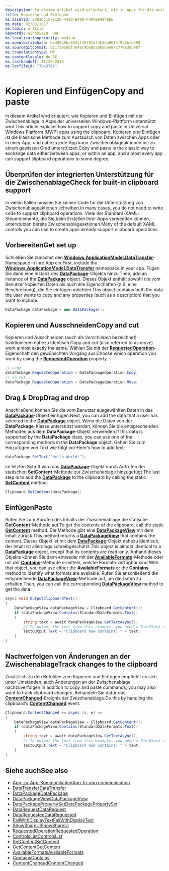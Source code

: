 ```yaml
---
description: In diesem Artikel wird erläutert, wie in Apps für die universelle Windows-Plattform (UWP) das Kopieren und Einfügen über die Zwischenablage unterstützt wird.
title: Kopieren und Einfügen
ms.assetid: E882DC15-E12D-4420-B49D-F495BB484BEE
ms.date: 02/08/2017
ms.topic: article
keywords: Windows10, UWP
ms.localizationpriority: medium
ms.openlocfilehash: ba498a9bc6541f45f01e74b1ea90f4f9a1bfde90
ms.sourcegitcommit: b11f305dbf7649c4b68550b666487c77ea30d98f
ms.translationtype: MT
ms.contentlocale: de-DE
ms.lasthandoff: 11/28/2018
ms.locfileid: "7843701"
---
```

# <a name="copy-and-paste"></a><span data-ttu-id="8bef2-104">Kopieren und Einfügen</span><span class="sxs-lookup"><span data-stu-id="8bef2-104">Copy and paste</span></span>

<span data-ttu-id="8bef2-105">In diesem Artikel wird erläutert, wie Kopieren und Einfügen mit der Zwischenablage in Apps der universellen Windows-Plattform unterstützt wird.</span><span class="sxs-lookup"><span data-stu-id="8bef2-105">This article explains how to support copy and paste in Universal Windows Platform (UWP) apps using the clipboard.</span></span> <span data-ttu-id="8bef2-106">Kopieren und Einfügen ist die klassische Methode zum Austausch von Daten zwischen Apps oder in einer App, und nahezu jede App kann Zwischenablageaktionen bis zu einem gewissen Grad unterstützen.</span><span class="sxs-lookup"><span data-stu-id="8bef2-106">Copy and paste is the classic way to exchange data either between apps, or within an app, and almost every app can support clipboard operations to some degree.</span></span>

## <a name="check-for-built-in-clipboard-support"></a><span data-ttu-id="8bef2-107">Überprüfen der integrierten Unterstützung für die Zwischenablage</span><span class="sxs-lookup"><span data-stu-id="8bef2-107">Check for built-in clipboard support</span></span>

<span data-ttu-id="8bef2-108">In vielen Fällen müssen Sie keinen Code für die Unterstützung von Zwischenablageaktionen schreiben.</span><span class="sxs-lookup"><span data-stu-id="8bef2-108">In many cases, you do not need to write code to support clipboard operations.</span></span> <span data-ttu-id="8bef2-109">Viele der Standard-XAML-Steuerelemente, die Sie beim Erstellen Ihrer Apps verwenden können, unterstützen bereits Zwischenablageaktionen.</span><span class="sxs-lookup"><span data-stu-id="8bef2-109">Many of the default XAML controls you can use to create apps already support clipboard operations.</span></span> 

## <a name="get-set-up"></a><span data-ttu-id="8bef2-110">Vorbereiten</span><span class="sxs-lookup"><span data-stu-id="8bef2-110">Get set up</span></span>

<span data-ttu-id="8bef2-111">Schließen Sie zunächst den [**Windows.ApplicationModel.DataTransfer**](https://msdn.microsoft.com/library/windows/apps/Windows.ApplicationModel.DataTransfer)-Namespace in Ihre App ein.</span><span class="sxs-lookup"><span data-stu-id="8bef2-111">First, include the [**Windows.ApplicationModel.DataTransfer**](https://msdn.microsoft.com/library/windows/apps/Windows.ApplicationModel.DataTransfer) namespace in your app.</span></span> <span data-ttu-id="8bef2-112">Fügen Sie dann eine Instanz des [**DataPackage**](https://msdn.microsoft.com/library/windows/apps/Windows.ApplicationModel.DataTransfer.DataPackage)-Objekts hinzu.</span><span class="sxs-lookup"><span data-stu-id="8bef2-112">Then, add an instance of the [**DataPackage**](https://msdn.microsoft.com/library/windows/apps/Windows.ApplicationModel.DataTransfer.DataPackage) object.</span></span> <span data-ttu-id="8bef2-113">Dieses Objekt enthält sowohl die vom Benutzer kopierten Daten als auch alle Eigenschaften (z.B. eine Beschreibung), die Sie einfügen möchten.</span><span class="sxs-lookup"><span data-stu-id="8bef2-113">This object contains both the data the user wants to copy and any properties (such as a description) that you want to include.</span></span>

<!-- For some reason, the snippets in this file are all inline in the WDCML topic. Suggest moving to VS project with rest of snippets. -->
```cs
DataPackage dataPackage = new DataPackage();
```

<!-- AuthenticateAsync-->

## <a name="copy-and-cut"></a><span data-ttu-id="8bef2-114">Kopieren und Ausschneiden</span><span class="sxs-lookup"><span data-stu-id="8bef2-114">Copy and cut</span></span>

<span data-ttu-id="8bef2-115">Kopieren und Ausschneiden (auch als *Verschieben* bezeichnet) funktionieren nahezu identisch.</span><span class="sxs-lookup"><span data-stu-id="8bef2-115">Copy and cut (also referred to as *move*) work almost exactly the same.</span></span> <span data-ttu-id="8bef2-116">Wählen Sie mit der [**RequestedOperation**](https://msdn.microsoft.com/library/windows/apps/Windows.ApplicationModel.DataTransfer.DataPackage.RequestedOperation)-Eigenschaft den gewünschten Vorgang aus.</span><span class="sxs-lookup"><span data-stu-id="8bef2-116">Choose which operation you want by using the [**RequestedOperation**](https://msdn.microsoft.com/library/windows/apps/Windows.ApplicationModel.DataTransfer.DataPackage.RequestedOperation) property.</span></span>

```cs
// copy 
dataPackage.RequestedOperation = DataPackageOperation.Copy;
// or cut
dataPackage.RequestedOperation = DataPackageOperation.Move;
```
## <a name="drag-and-drop"></a><span data-ttu-id="8bef2-117">Drag & Drop</span><span class="sxs-lookup"><span data-stu-id="8bef2-117">Drag and drop</span></span>

<span data-ttu-id="8bef2-118">Anschließend können Sie die vom Benutzer ausgewählten Daten in das [**DataPackage**](https://msdn.microsoft.com/library/windows/apps/Windows.ApplicationModel.DataTransfer.DataPackage)-Objekt einfügen.</span><span class="sxs-lookup"><span data-stu-id="8bef2-118">Next, you can add the data that a user has selected to the [**DataPackage**](https://msdn.microsoft.com/library/windows/apps/Windows.ApplicationModel.DataTransfer.DataPackage) object.</span></span> <span data-ttu-id="8bef2-119">Wenn die Daten von der **DataPackage**-Klasse unterstützt werden, können Sie die entsprechenden Methoden aus dem **DataPackage**-Objekt verwenden.</span><span class="sxs-lookup"><span data-stu-id="8bef2-119">If this data is supported by the **DataPackage** class, you can use one of the corresponding methods in the **DataPackage** object.</span></span> <span data-ttu-id="8bef2-120">Gehen Sie zum Hinzufügen von Text wie folgt vor:</span><span class="sxs-lookup"><span data-stu-id="8bef2-120">Here's how to add text:</span></span>

```cs
dataPackage.SetText("Hello World!");
```

<span data-ttu-id="8bef2-121">Im letzten Schritt wird das [**DataPackage**](https://msdn.microsoft.com/library/windows/apps/Windows.ApplicationModel.DataTransfer.DataPackage)-Objekt durch Aufrufen der statischen [**SetContent**](https://msdn.microsoft.com/library/windows/apps/Windows.ApplicationModel.DataTransfer.Clipboard.SetContent(Windows.ApplicationModel.DataTransfer.DataPackage))-Methode zur Zwischenablage hinzugefügt.</span><span class="sxs-lookup"><span data-stu-id="8bef2-121">The last step is to add the [**DataPackage**](https://msdn.microsoft.com/library/windows/apps/Windows.ApplicationModel.DataTransfer.DataPackage) to the clipboard by calling the static [**SetContent**](https://msdn.microsoft.com/library/windows/apps/Windows.ApplicationModel.DataTransfer.Clipboard.SetContent(Windows.ApplicationModel.DataTransfer.DataPackage)) method.</span></span>

```cs
Clipboard.SetContent(dataPackage);
```
## <a name="paste"></a><span data-ttu-id="8bef2-122">Einfügen</span><span class="sxs-lookup"><span data-stu-id="8bef2-122">Paste</span></span>

<span data-ttu-id="8bef2-123">Rufen Sie zum Abrufen des Inhalts der Zwischenablage die statische [**GetContent**](https://msdn.microsoft.com/library/windows/apps/Windows.ApplicationModel.DataTransfer.Clipboard.GetContent)-Methode auf.</span><span class="sxs-lookup"><span data-stu-id="8bef2-123">To get the contents of the clipboard, call the static [**GetContent**](https://msdn.microsoft.com/library/windows/apps/Windows.ApplicationModel.DataTransfer.Clipboard.GetContent) method.</span></span> <span data-ttu-id="8bef2-124">Die Methode gibt eine [**DataPackageView**](https://msdn.microsoft.com/library/windows/apps/Windows.ApplicationModel.DataTransfer.DataPackageView) mit dem Inhalt zurück.</span><span class="sxs-lookup"><span data-stu-id="8bef2-124">This method returns a [**DataPackageView**](https://msdn.microsoft.com/library/windows/apps/Windows.ApplicationModel.DataTransfer.DataPackageView) that contains the content.</span></span> <span data-ttu-id="8bef2-125">Dieses Objekt ist mit dem [**DataPackage**](https://msdn.microsoft.com/library/windows/apps/Windows.ApplicationModel.DataTransfer.DataPackage)-Objekt nahezu identisch, der Inhalt ist allerdings schreibgeschützt.</span><span class="sxs-lookup"><span data-stu-id="8bef2-125">This object is almost identical to a [**DataPackage**](https://msdn.microsoft.com/library/windows/apps/Windows.ApplicationModel.DataTransfer.DataPackage) object, except that its contents are read-only.</span></span> <span data-ttu-id="8bef2-126">Anhand dieses Objekts können Sie dann entweder mit der [**AvailableFormats**](https://msdn.microsoft.com/library/windows/apps/Windows.ApplicationModel.DataTransfer.DataPackageView.AvailableFormats)-Methode oder mit der [**Contains**](https://msdn.microsoft.com/library/windows/apps/Windows.ApplicationModel.DataTransfer.DataPackageView.Contains(System.String))-Methode ermitteln, welche Formate verfügbar sind.</span><span class="sxs-lookup"><span data-stu-id="8bef2-126">With that object, you can use either the [**AvailableFormats**](https://msdn.microsoft.com/library/windows/apps/Windows.ApplicationModel.DataTransfer.DataPackageView.AvailableFormats) or the [**Contains**](https://msdn.microsoft.com/library/windows/apps/Windows.ApplicationModel.DataTransfer.DataPackageView.Contains(System.String)) method to identify what formats are available.</span></span> <span data-ttu-id="8bef2-127">Rufen Sie anschließend die entsprechende [**DataPackageView**](https://msdn.microsoft.com/library/windows/apps/Windows.ApplicationModel.DataTransfer.DataPackageView)-Methode auf, um die Daten zu erhalten.</span><span class="sxs-lookup"><span data-stu-id="8bef2-127">Then, you can call the corresponding [**DataPackageView**](https://msdn.microsoft.com/library/windows/apps/Windows.ApplicationModel.DataTransfer.DataPackageView) method to get the data.</span></span>

```cs
async void OutputClipboardText()
{
    DataPackageView dataPackageView = Clipboard.GetContent();
    if (dataPackageView.Contains(StandardDataFormats.Text))
    {
        string text = await dataPackageView.GetTextAsync();
        // To output the text from this example, you need a TextBlock control
        TextOutput.Text = "Clipboard now contains: " + text;
    }
}
```

## <a name="track-changes-to-the-clipboard"></a><span data-ttu-id="8bef2-128">Nachverfolgen von Änderungen an der Zwischenablage</span><span class="sxs-lookup"><span data-stu-id="8bef2-128">Track changes to the clipboard</span></span>

<span data-ttu-id="8bef2-129">Zusätzlich zu den Befehlen zum Kopieren und Einfügen empfiehlt es sich unter Umständen, auch Änderungen an der Zwischenablage nachzuverfolgen.</span><span class="sxs-lookup"><span data-stu-id="8bef2-129">In addition to copy and paste commands, you may also want to track clipboard changes.</span></span> <span data-ttu-id="8bef2-130">Behandeln Sie dafür das [**ContentChanged**](https://msdn.microsoft.com/library/windows/apps/Windows.ApplicationModel.DataTransfer.Clipboard.ContentChanged)-Ereignis der Zwischenablage.</span><span class="sxs-lookup"><span data-stu-id="8bef2-130">Do this by handling the clipboard's [**ContentChanged**](https://msdn.microsoft.com/library/windows/apps/Windows.ApplicationModel.DataTransfer.Clipboard.ContentChanged) event.</span></span>

```cs
Clipboard.ContentChanged += async (s, e) => 
{
    DataPackageView dataPackageView = Clipboard.GetContent();
    if (dataPackageView.Contains(StandardDataFormats.Text))
    {
        string text = await dataPackageView.GetTextAsync();
        // To output the text from this example, you need a TextBlock control
        TextOutput.Text = "Clipboard now contains: " + text;
    }
}
```

## <a name="see-also"></a><span data-ttu-id="8bef2-131">Siehe auch</span><span class="sxs-lookup"><span data-stu-id="8bef2-131">See also</span></span>

* [<span data-ttu-id="8bef2-132">App-zu-App-Kommunikation</span><span class="sxs-lookup"><span data-stu-id="8bef2-132">App-to-app communication</span></span>](index.md)
* [<span data-ttu-id="8bef2-133">DataTransfer</span><span class="sxs-lookup"><span data-stu-id="8bef2-133">DataTransfer</span></span>](https://msdn.microsoft.com/library/windows/apps/windows.applicationmodel.datatransfer.aspx)
* [<span data-ttu-id="8bef2-134">DataPackage</span><span class="sxs-lookup"><span data-stu-id="8bef2-134">DataPackage</span></span>](https://msdn.microsoft.com/library/windows/apps/windows.applicationmodel.datatransfer.datapackage.aspx)
* [<span data-ttu-id="8bef2-135">DataPackageView</span><span class="sxs-lookup"><span data-stu-id="8bef2-135">DataPackageView</span></span>](https://msdn.microsoft.com/library/windows/apps/windows.applicationmodel.datatransfer.datapackageview.aspx)
* [<span data-ttu-id="8bef2-136">DataPackagePropertySet</span><span class="sxs-lookup"><span data-stu-id="8bef2-136">DataPackagePropertySet</span></span>]( https://msdn.microsoft.com/library/windows/apps/windows.applicationmodel.datatransfer.datapackagepropertyset.aspx)
* [<span data-ttu-id="8bef2-137">DataRequest</span><span class="sxs-lookup"><span data-stu-id="8bef2-137">DataRequest</span></span>](https://msdn.microsoft.com/library/windows/apps/windows.applicationmodel.datatransfer.datarequest.aspx) 
* [<span data-ttu-id="8bef2-138">DataRequested</span><span class="sxs-lookup"><span data-stu-id="8bef2-138">DataRequested</span></span>]( https://msdn.microsoft.com/library/windows/apps/windows.applicationmodel.datatransfer.datatransfermanager.datarequested.aspx)
* [<span data-ttu-id="8bef2-139">FailWithDisplayText</span><span class="sxs-lookup"><span data-stu-id="8bef2-139">FailWithDisplayText</span></span>](https://msdn.microsoft.com/library/windows/apps/windows.applicationmodel.datatransfer.datarequest.failwithdisplaytext.aspx)
* [<span data-ttu-id="8bef2-140">ShowShareUi</span><span class="sxs-lookup"><span data-stu-id="8bef2-140">ShowShareUi</span></span>](https://msdn.microsoft.com/library/windows/apps/windows.applicationmodel.datatransfer.datatransfermanager.showshareui.aspx)
* [<span data-ttu-id="8bef2-141">RequestedOperation</span><span class="sxs-lookup"><span data-stu-id="8bef2-141">RequestedOperation</span></span>](https://msdn.microsoft.com/library/windows/apps/windows.applicationmodel.datatransfer.datapackage.requestedoperation.aspx) 
* [<span data-ttu-id="8bef2-142">ControlsList</span><span class="sxs-lookup"><span data-stu-id="8bef2-142">ControlsList</span></span>](https://msdn.microsoft.com/library/windows/apps/xaml/mt185406.aspx)
* [<span data-ttu-id="8bef2-143">SetContent</span><span class="sxs-lookup"><span data-stu-id="8bef2-143">SetContent</span></span>](https://msdn.microsoft.com/library/windows/apps/xaml/windows.applicationmodel.datatransfer.clipboard.setcontent.aspx)
* [<span data-ttu-id="8bef2-144">GetContent</span><span class="sxs-lookup"><span data-stu-id="8bef2-144">GetContent</span></span>](https://msdn.microsoft.com/library/windows/apps/xaml/windows.applicationmodel.datatransfer.clipboard.getcontent.aspx)
* [<span data-ttu-id="8bef2-145">AvailableFormats</span><span class="sxs-lookup"><span data-stu-id="8bef2-145">AvailableFormats</span></span>](https://msdn.microsoft.com/library/windows/apps/windows.applicationmodel.datatransfer.datapackageview.availableformats.aspx)
* [<span data-ttu-id="8bef2-146">Contains</span><span class="sxs-lookup"><span data-stu-id="8bef2-146">Contains</span></span>](https://msdn.microsoft.com/library/windows/apps/windows.applicationmodel.datatransfer.datapackageview.contains.aspx)
* [<span data-ttu-id="8bef2-147">ContentChanged</span><span class="sxs-lookup"><span data-stu-id="8bef2-147">ContentChanged</span></span>](https://msdn.microsoft.com/library/windows/apps/xaml/windows.applicationmodel.datatransfer.clipboard.contentchanged.aspx)

